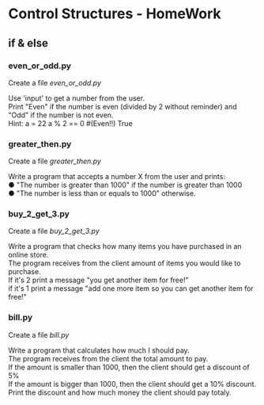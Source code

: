# Control Structures - HomeWork 

 
## if & else

### even_or_odd.py

Create a file *even_or_odd.py*

Use 'input' to get a number from the user.<br>
Print "Even" if the number is even (divided by 2 without reminder) and "Odd" if
the number is not even.<br>
Hint: a = 22 a % 2 == 0 #(Even!!) True

### greater_then.py

Create a file *greater_then.py*

Write a program that accepts a number X from the user and prints:<br>
● "The number is greater than 1000" if the number is greater than 1000<br>
● "The number is less than or equals to 1000" otherwise.

### buy_2_get_3.py

Create a file *buy_2_get_3.py*

Write a program that checks how many items you have purchased in an online store.<br> 
The program receives from the client amount of items you would like to purchase.<br>
If it's 2 print a message "you get another item for free!"<br>
if it's 1 print a message "add one more item so you can get another item for free!"
    
### bill.py

Create a file *bill.py*

Write a program that calculates how much I should pay.<br> 
The program receives from the client the total amount to pay.<br>
If the amount is smaller than 1000, then the client should get a discount of 5% <br> 
If the amount is bigger than 1000, then the client should get a 10% discount.<br>
Print the discount and how much money the client should pay totaly.
